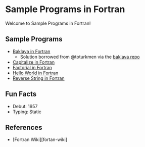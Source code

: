 # Sample Programs in Fortran

Welcome to Sample Programs in Fortran!

## Sample Programs

- [Baklava in Fortran][baklava-article-issue]
  - Solution borrowed from @toturkmen via the [baklava repo][baklava-repo]
- [Capitalize in Fortran][capitalize-article-issue]
- [Factorial in Fortran][factorial-article-issue]
- [Hello World in Fortran][hello-world-article-issue]
- [Reverse String in Fortran][reverse-string-article-issue]

## Fun Facts

- Debut: 1957
- Typing: Static

## References

- [Fortran Wiki][fortan-wiki]

[baklava-article-issue]: https://github.com/TheRenegadeCoder/sample-programs/issues/427
[baklava-repo]: https://github.com/toturkmen/baklava
[capitalize-article-issue]: https://github.com/TheRenegadeCoder/sample-programs-website/issues/386
[factorial-article-issue]: https://github.com/TheRenegadeCoder/sample-programs-website/issues/387
[fortran-wiki]: https://en.wikipedia.org/wiki/Fortran
[hello-world-article-issue]: https://github.com/jrg94/sample-programs/issues/73
[reverse-string-article-issue]: https://github.com/TheRenegadeCoder/sample-programs-website/issues/383
